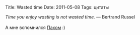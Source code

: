 Title: Wasted time
Date: 2011-05-08
Tags: цитаты

<div class="text"><i>Time you enjoy wasting is not wasted time.</i> — Bertrand Russel<br /><br />
А мне вспомнился <a href="http://www.flickr.com/photos/alexeypegov/1691590911/in/photostream">Пахом</a> :)</div>
